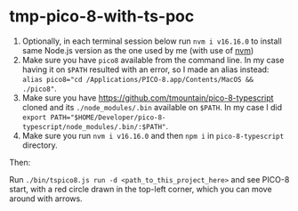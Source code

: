 # tmp-pico-8-with-ts-poc

1. Optionally, in each terminal session below run `nvm i v16.16.0` to install same Node.js version as the one used by
   me (with use of [nvm](https://github.com/nvm-sh/nvm))
2. Make sure you have `pico8` available from the command line. In my case having it on `$PATH` resulted with an error,
   so I made an alias instead: `alias pico8="cd /Applications/PICO-8.app/Contents/MacOS && ./pico8"`.
3. Make sure you have https://github.com/tmountain/pico-8-typescript cloned and its `./node_modules/.bin` available
   on `$PATH`. In my case I did `export PATH="$HOME/Developer/pico-8-typescript/node_modules/.bin/:$PATH"`.
4. Make sure you run `nvm i v16.16.0` and then `npm i` in `pico-8-typescript` directory.

Then:

Run `./bin/tspico8.js run -d <path_to_this_project_here>` and see PICO-8 start, with a red circle drawn in the top-left corner, which you can move around with arrows.   
